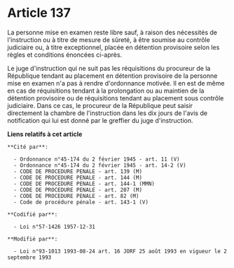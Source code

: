 # Article 137

La personne mise en examen reste libre sauf, à raison des nécessités de l'instruction ou à titre de mesure de sûreté, à être
soumise au contrôle judiciaire ou, à titre exceptionnel, placée en détention provisoire selon les règles et conditions
énoncées ci-après.

Le juge d'instruction qui ne suit pas les réquisitions du procureur de la République tendant au placement en détention
provisoire de la personne mise en examen n'a pas à rendre d'ordonnance motivée. Il en est de même en cas de réquisitions
tendant à la prolongation ou au maintien de la détention provisoire ou de réquisitions tendant au placement sous contrôle
judiciaire. Dans ce cas, le procureur de la République peut saisir directement la chambre de l'instruction dans les dix jours
de l'avis de notification qui lui est donné par le greffier du juge d'instruction.

**Liens relatifs à cet article**

	**Cité par**:

	  - Ordonnance n°45-174 du 2 février 1945 - art. 11 (V)
	  - Ordonnance n°45-174 du 2 février 1945 - art. 14-2 (V)
	  - CODE DE PROCEDURE PENALE - art. 139 (M)
	  - CODE DE PROCEDURE PENALE - art. 144 (M)
	  - CODE DE PROCEDURE PENALE - art. 144-1 (MMN)
	  - CODE DE PROCEDURE PENALE - art. 207 (M)
	  - CODE DE PROCEDURE PENALE - art. 82 (M)
	  - Code de procédure pénale - art. 143-1 (V)

	**Codifié par**:

	  - Loi n°57-1426 1957-12-31

	**Modifié par**:

	  - Loi n°93-1013 1993-08-24 art. 16 JORF 25 août 1993 en vigueur le 2 septembre 1993
